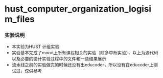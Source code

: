 # hust_computer_organization_logisim_files
### 实验说明
* 本实验为HUST 计组实验
* 实验基本完成了mooc上所有课程相关的实验（除多中断实验），以上为源代码以及必要的设计实验过程中的文件和一些结果展示
* 流水线之前的实验做完的时候还没有出educoder，所以没有在educoder上测试过，仅供参考
